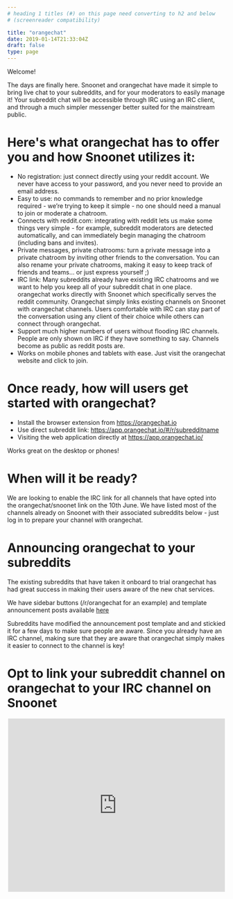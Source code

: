 ```yaml
---
# heading 1 titles (#) on this page need converting to h2 and below
# (screenreader compatibility)

title: "orangechat"
date: 2019-01-14T21:33:04Z
draft: false
type: page
---
```


Welcome!

The days are finally here. Snoonet and orangechat have made it simple to bring live chat to your subreddits, and for your moderators to easily manage it! Your subreddit chat will be accessible through IRC using an IRC client, and through a much simpler messenger better suited for the mainstream public.

# Here's what orangechat has to offer you and how Snoonet utilizes it:
- No registration: just connect directly using your reddit account. We never have access to your password, and you never need to provide an email address.
- Easy to use: no commands to remember and no prior knowledge required - we’re trying to keep it simple - no one should need a manual to join or moderate a chatroom.
- Connects with reddit.com: integrating with reddit lets us make some things very simple - for example, subreddit moderators are detected automatically, and can immediately begin managing the chatroom (including bans and invites).
- Private messages, private chatrooms: turn a private message into a private chatroom by inviting other friends to the conversation. You can also rename your private chatrooms, making it easy to keep track of friends and teams… or just express yourself ;)
- IRC link: Many subreddits already have existing IRC chatrooms and we want to help you keep all of your subreddit chat in one place. orangechat works directly with Snoonet which specifically serves the reddit community. Orangechat simply links existing channels on Snoonet with orangechat channels. Users comfortable with IRC can stay part of the conversation using any client of their choice while others can connect through orangechat.
- Support much higher numbers of users without flooding IRC channels. People are only shown on IRC if they have something to say. Channels become as public as reddit posts are.
- Works on mobile phones and tablets with ease. Just visit the orangechat website and click to join.


# Once ready, how will users get started with orangechat?
- Install the browser extension from https://orangechat.io
- Use direct subreddit link: https://app.orangechat.io/#/r/subredditname
- Visiting the web application directly at https://app.orangechat.io/

Works great on the desktop or phones!


# When will it be ready?
We are looking to enable the IRC link for all channels that have opted into the orangechat/snoonet link on the 10th June. We have listed most of the channels already on Snoonet with their associated subreddits below - just log in to prepare your channel with orangechat.

# Announcing orangechat to your subreddits
The existing subreddits that have taken it onboard to trial orangechat has had great success in making their users aware of the new chat services.

We have sidebar buttons (/r/orangechat for an example) and template announcement posts available [here](https://www.reddit.com/r/noeatnosleep/wiki/orangechat)

Subreddits have modified the announcement post template and and stickied it for a few days to make sure people are aware. Since you already have an IRC channel, making sure that they are aware that orangechat simply makes it easier to connect to the channel is key!

# Opt to link your subreddit channel on orangechat to your IRC channel on Snoonet
<iframe src="https://app.orangechat.io/snoonetchannels/" width=500 height=400 style="border:0;display:block;margin:1em auto;"></iframe>

